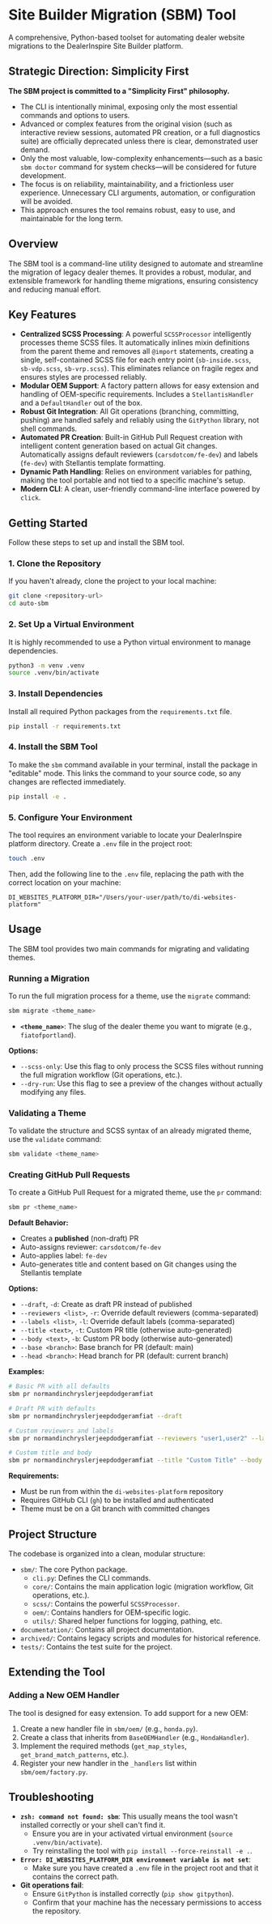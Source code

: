 # Site Builder Migration (SBM) Tool

A comprehensive, Python-based toolset for automating dealer website migrations to the DealerInspire Site Builder platform.

## Strategic Direction: Simplicity First

**The SBM project is committed to a "Simplicity First" philosophy.**

- The CLI is intentionally minimal, exposing only the most essential commands and options to users.
- Advanced or complex features from the original vision (such as interactive review sessions, automated PR creation, or a full diagnostics suite) are officially deprecated unless there is clear, demonstrated user demand.
- Only the most valuable, low-complexity enhancements—such as a basic `sbm doctor` command for system checks—will be considered for future development.
- The focus is on reliability, maintainability, and a frictionless user experience. Unnecessary CLI arguments, automation, or configuration will be avoided.
- This approach ensures the tool remains robust, easy to use, and maintainable for the long term.

## Overview

The SBM tool is a command-line utility designed to automate and streamline the migration of legacy dealer themes. It provides a robust, modular, and extensible framework for handling theme migrations, ensuring consistency and reducing manual effort.

## Key Features

- **Centralized SCSS Processing**: A powerful `SCSSProcessor` intelligently processes theme SCSS files. It automatically inlines mixin definitions from the parent theme and removes all `@import` statements, creating a single, self-contained SCSS file for each entry point (`sb-inside.scss`, `sb-vdp.scss`, `sb-vrp.scss`). This eliminates reliance on fragile regex and ensures styles are processed reliably.
- **Modular OEM Support**: A factory pattern allows for easy extension and handling of OEM-specific requirements. Includes a `StellantisHandler` and a `DefaultHandler` out of the box.
- **Robust Git Integration**: All Git operations (branching, committing, pushing) are handled safely and reliably using the `GitPython` library, not shell commands.
- **Automated PR Creation**: Built-in GitHub Pull Request creation with intelligent content generation based on actual Git changes. Automatically assigns default reviewers (`carsdotcom/fe-dev`) and labels (`fe-dev`) with Stellantis template formatting.
- **Dynamic Path Handling**: Relies on environment variables for pathing, making the tool portable and not tied to a specific machine's setup.
- **Modern CLI**: A clean, user-friendly command-line interface powered by `click`.

## Getting Started

Follow these steps to set up and install the SBM tool.

### 1. Clone the Repository

If you haven't already, clone the project to your local machine:

```bash
git clone <repository-url>
cd auto-sbm
```

### 2. Set Up a Virtual Environment

It is highly recommended to use a Python virtual environment to manage dependencies.

```bash
python3 -m venv .venv
source .venv/bin/activate
```

### 3. Install Dependencies

Install all required Python packages from the `requirements.txt` file.

```bash
pip install -r requirements.txt
```

### 4. Install the SBM Tool

To make the `sbm` command available in your terminal, install the package in "editable" mode. This links the command to your source code, so any changes are reflected immediately.

```bash
pip install -e .
```

### 5. Configure Your Environment

The tool requires an environment variable to locate your DealerInspire platform directory. Create a `.env` file in the project root:

```bash
touch .env
```

Then, add the following line to the `.env` file, replacing the path with the correct location on your machine:

```
DI_WEBSITES_PLATFORM_DIR="/Users/your-user/path/to/di-websites-platform"
```

## Usage

The SBM tool provides two main commands for migrating and validating themes.

### Running a Migration

To run the full migration process for a theme, use the `migrate` command:

```bash
sbm migrate <theme_name>
```

- **`<theme_name>`**: The slug of the dealer theme you want to migrate (e.g., `fiatofportland`).

**Options:**

- `--scss-only`: Use this flag to only process the SCSS files without running the full migration workflow (Git operations, etc.).
- `--dry-run`: Use this flag to see a preview of the changes without actually modifying any files.

### Validating a Theme

To validate the structure and SCSS syntax of an already migrated theme, use the `validate` command:

```bash
sbm validate <theme_name>
```

### Creating GitHub Pull Requests

To create a GitHub Pull Request for a migrated theme, use the `pr` command:

```bash
sbm pr <theme_name>
```

**Default Behavior:**

- Creates a **published** (non-draft) PR
- Auto-assigns reviewer: `carsdotcom/fe-dev`
- Auto-applies label: `fe-dev`
- Auto-generates title and content based on Git changes using the Stellantis template

**Options:**

- `--draft`, `-d`: Create as draft PR instead of published
- `--reviewers <list>`, `-r`: Override default reviewers (comma-separated)
- `--labels <list>`, `-l`: Override default labels (comma-separated)
- `--title <text>`, `-t`: Custom PR title (otherwise auto-generated)
- `--body <text>`, `-b`: Custom PR body (otherwise auto-generated)
- `--base <branch>`: Base branch for PR (default: main)
- `--head <branch>`: Head branch for PR (default: current branch)

**Examples:**

```bash
# Basic PR with all defaults
sbm pr normandinchryslerjeepdodgeramfiat

# Draft PR with defaults
sbm pr normandinchryslerjeepdodgeramfiat --draft

# Custom reviewers and labels
sbm pr normandinchryslerjeepdodgeramfiat --reviewers "user1,user2" --labels "urgent,review"

# Custom title and body
sbm pr normandinchryslerjeepdodgeramfiat --title "Custom Title" --body "Custom description"
```

**Requirements:**

- Must be run from within the `di-websites-platform` repository
- Requires GitHub CLI (`gh`) to be installed and authenticated
- Theme must be on a Git branch with committed changes

## Project Structure

The codebase is organized into a clean, modular structure:

- `sbm/`: The core Python package.
  - `cli.py`: Defines the CLI commands.
  - `core/`: Contains the main application logic (migration workflow, Git operations, etc.).
  - `scss/`: Contains the powerful `SCSSProcessor`.
  - `oem/`: Contains handlers for OEM-specific logic.
  - `utils/`: Shared helper functions for logging, pathing, etc.
- `documentation/`: Contains all project documentation.
- `archived/`: Contains legacy scripts and modules for historical reference.
- `tests/`: Contains the test suite for the project.

## Extending the Tool

### Adding a New OEM Handler

The tool is designed for easy extension. To add support for a new OEM:

1.  Create a new handler file in `sbm/oem/` (e.g., `honda.py`).
2.  Create a class that inherits from `BaseOEMHandler` (e.g., `HondaHandler`).
3.  Implement the required methods (`get_map_styles`, `get_brand_match_patterns`, etc.).
4.  Register your new handler in the `_handlers` list within `sbm/oem/factory.py`.

## Troubleshooting

- **`zsh: command not found: sbm`**: This usually means the tool wasn't installed correctly or your shell can't find it.
  - Ensure you are in your activated virtual environment (`source .venv/bin/activate`).
  - Try reinstalling the tool with `pip install --force-reinstall -e .`.
- **`Error: DI_WEBSITES_PLATFORM_DIR environment variable is not set`**:
  - Make sure you have created a `.env` file in the project root and that it contains the correct path.
- **Git operations fail**:
  - Ensure `GitPython` is installed correctly (`pip show gitpython`).
  - Confirm that your machine has the necessary permissions to access the repository.
